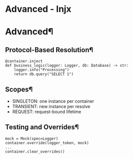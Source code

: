 # Advanced - Injx

[ ](https://github.com/QriusGlobal/injx/edit/master/docs/advanced.md "Edit this page")

# Advanced¶

## Protocol-Based Resolution¶
    
    
    @container.inject
    def business_logic(logger: Logger, db: Database) -> str:
        logger.info("Processing")
        return db.query("SELECT 1")
    

## Scopes¶

  * SINGLETON: one instance per container
  * TRANSIENT: new instance per resolve
  * REQUEST: request-bound lifetime

## Testing and Overrides¶
    
    
    mock = Mock(spec=Logger)
    container.override(logger_token, mock)
    ...
    container.clear_overrides()